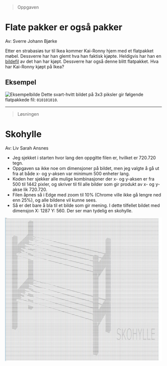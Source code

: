 > Oppgaven

# Flate pakker er også pakker

Av: Sverre Johann Bjørke

Etter en strabasiøs tur til Ikea kommer Kai-Ronny hjem med et flatpakket møbel. Dessverre har han glemt hva han faktisk kjøpte. Heldigvis har han en [bildefil](https://knowit-julekalender.s3.eu-central-1.amazonaws.com/2019-luke3/img.txt) av det han har kjøpt. Dessverre har også denne blitt flatpakket. Hva har Kai-Ronny kjøpt på Ikea?

## Eksempel
<img src="https://knowit-julekalender.s3.eu-central-1.amazonaws.com/2019-luke3/example.png" alt="Eksempelbilde" height="30" width="30&quot;"> Dette svart-hvitt bildet på 3x3 piksler gir følgende flatpakkede fil: `010101010`.

---

> Løsningen

# Skohylle

Av: Liv Sarah Ansnes

* Jeg sjekket i starten hvor lang den oppgitte filen er, hvilket er 720.720 tegn. 
* Oppgaven sa ikke noe om dimensjoner på bildet, men jeg valgte å gå ut fra at både x- og y-aksen var minimum 500 enheter lang.
* Koden her sjekker alle mulige kombinasjoner der x- og y-aksen er fra 500 til 1442 pixler, og skriver til fil alle bilder som gir produkt av x- og y-akse lik 720.720.
* Filen åpnes så i Edge med zoom til 10% (Chrome ville ikke gå lengre ned enn 25%), og alle bildene vil kunne sees. 
* Så er det bare å bla til et bilde som gir mening. I dette tilfellet bildet med dimensjon X: 1287 Y: 560. Der ser man tydelig en skohylle. 

![Skohylle](https://github.com/KaitouSarah/KnowitKodekalender2019/blob/luke3/Luke3/skohylle.JPG)